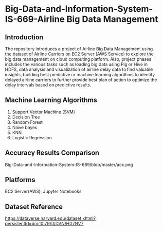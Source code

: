 # Big-Data-and-Information-System-IS-669-Airline Big Data Management

## Introduction
The repository introduces a project of Airline Big Data Management using the dataset of Airline Carriers on EC2 Server (AWS Service) to explore the big data management on cloud computing platform.  Also, project phases includes the various tasks such as loading big data using Pig or Hive in HDFS, data analysis and visualization of airline delay data to find valuable insights, building best predictive or machine learning algorithms to identify delayed airline carriers to further provide best plan of action to optimize the delay intervals based on predictive results.

## Machine Learning Algorithms
1. Support Vector Machine (SVM)
2. Decision Tree
3. Random Forest
4. Naive bayes
5. KNN
6. Logistic Regression

## Accuracy Results Comparison
Big-Data-and-Information-System-IS-669/blob/master/acc.png

## Platforms
EC2 Server(AWS), Jupyter Notebooks

## Dataset Reference
https://dataverse.harvard.edu/dataset.xhtml?persistentId=doi:10.7910/DVN/HG7NV7
